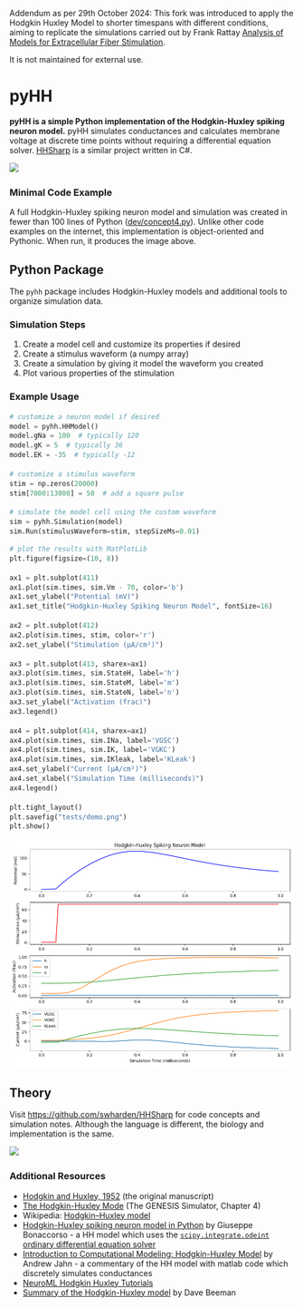 Addendum as per 29th October 2024: This fork was introduced to apply the Hodgkin Huxley Model to shorter timespans with different conditions, aiming to replicate the simulations carried out by Frank Rattay [Analysis of Models for Extracellular Fiber Stimulation](https://ieeexplore.ieee.org/document/32099).

It is not maintained for external use.

# pyHH
**pyHH is a simple Python implementation of the Hodgkin-Huxley spiking neuron model.** pyHH simulates conductances and calculates membrane voltage at discrete time points without requiring a differential equation solver. [HHSharp](https://github.com/swharden/HHSharp) is a similar project written in C#.

![](dev/concept4.png)

### Minimal Code Example
A full Hodgkin-Huxley spiking neuron model and simulation was created in fewer than 100 lines of Python ([dev/concept4.py](dev/concept4.py)). Unlike other code examples on the internet, this implementation is object-oriented and Pythonic. When run, it produces the image above.

## Python Package
The `pyhh` package includes Hodgkin-Huxley models and additional tools to organize simulation data. 

### Simulation Steps

1. Create a model cell and customize its properties if desired
2. Create a stimulus waveform (a numpy array)
3. Create a simulation by giving it model the waveform you created
4. Plot various properties of the stimulation

### Example Usage

```python
# customize a neuron model if desired
model = pyhh.HHModel()
model.gNa = 100  # typically 120
model.gK = 5  # typically 36
model.EK = -35  # typically -12

# customize a stimulus waveform
stim = np.zeros(20000)
stim[7000:13000] = 50  # add a square pulse

# simulate the model cell using the custom waveform
sim = pyhh.Simulation(model)
sim.Run(stimulusWaveform=stim, stepSizeMs=0.01)
```

```python
# plot the results with MatPlotLib
plt.figure(figsize=(10, 8))

ax1 = plt.subplot(411)
ax1.plot(sim.times, sim.Vm - 70, color='b')
ax1.set_ylabel("Potential (mV)")
ax1.set_title("Hodgkin-Huxley Spiking Neuron Model", fontSize=16)

ax2 = plt.subplot(412)
ax2.plot(sim.times, stim, color='r')
ax2.set_ylabel("Stimulation (µA/cm²)")

ax3 = plt.subplot(413, sharex=ax1)
ax3.plot(sim.times, sim.StateH, label='h')
ax3.plot(sim.times, sim.StateM, label='m')
ax3.plot(sim.times, sim.StateN, label='n')
ax3.set_ylabel("Activation (frac)")
ax3.legend()

ax4 = plt.subplot(414, sharex=ax1)
ax4.plot(sim.times, sim.INa, label='VGSC')
ax4.plot(sim.times, sim.IK, label='VGKC')
ax4.plot(sim.times, sim.IKleak, label='KLeak')
ax4.set_ylabel("Current (µA/cm²)")
ax4.set_xlabel("Simulation Time (milliseconds)")
ax4.legend()

plt.tight_layout()
plt.savefig("tests/demo.png")
plt.show()
```

![](tests/demo.png)

## Theory

Visit https://github.com/swharden/HHSharp for code concepts and simulation notes. Although the language is different, the biology and implementation is the same.

![](https://raw.githubusercontent.com/swharden/HHSharp/master/dev/theory.png)

### Additional Resources
* [Hodgkin and Huxley, 1952](https://www.ncbi.nlm.nih.gov/pmc/articles/PMC1392413/pdf/jphysiol01442-0106.pdf) (the original manuscript)
* [The Hodgkin-Huxley Mode](http://www.genesis-sim.org/GENESIS/iBoG/iBoGpdf/chapt4.pdf) (The GENESIS Simulator, Chapter 4)
* Wikipedia: [Hodgkin–Huxley model](https://en.wikipedia.org/wiki/Hodgkin%E2%80%93Huxley_model)
* [Hodgkin-Huxley spiking neuron model in Python](https://www.bonaccorso.eu/2017/08/19/hodgkin-huxley-spiking-neuron-model-python/) by Giuseppe Bonaccorso - a HH model which uses the [`scipy.integrate.odeint` ordinary differential equation solver](https://docs.scipy.org/doc/scipy/reference/generated/scipy.integrate.odeint.html)
* [Introduction to Computational Modeling: Hodgkin-Huxley Model](http://andysbrainblog.blogspot.com/2013/10/introduction-to-computational-modeling.html) by Andrew Jahn - a commentary of the HH model with matlab code which discretely simulates conductances
* [NeuroML Hodgkin Huxley Tutorials](https://github.com/swharden/hodgkin_huxley_tutorial)
* [Summary of the Hodgkin-Huxley model](http://ecee.colorado.edu/~ecen4831/HHsumWWW/HHsum.html) by Dave Beeman
